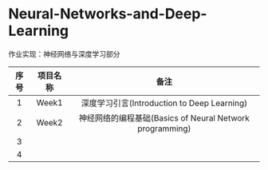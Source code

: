 # Neural-Networks-and-Deep-Learning
作业实现：神经网络与深度学习部分

| 序号 | 项目名称 |                           备注                            |
| :--: | :------: | :-------------------------------------------------------: |
|  1   |  Week1   |        深度学习引言(Introduction to Deep Learning)        |
|  2   |  Week2   | 神经网络的编程基础(Basics of Neural Network  programming) |
|  3   |          |                                                           |
|  4   |          |                                                           |
